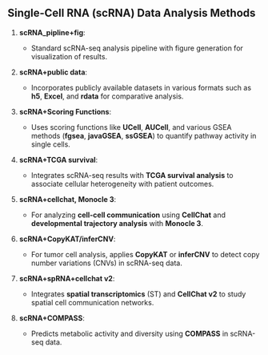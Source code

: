 <!--
# scRNA_pipline

scRNA_pipline+fig 
scRNA+public data（读取不同类型的公开数据：h5 excel radta）
scrna+打分函数（ucell aucell fgsea/javagsea/ssgsea）
单细胞研究结果结合生存期：scRNA+TCGA survival（）
通讯、发育轨迹：scRNA+ cellchat、Monocle 3
肿瘤细胞：scRNA+CopyKAT/infercnv
空间通讯：scRNA+spRNA+cellchat——v2
代谢预测：scRNA+compass
-->
## Single-Cell RNA (scRNA) Data Analysis Methods

1. **scRNA_pipline+fig**: 
   - Standard scRNA-seq analysis pipeline with figure generation for visualization of results.

2. **scRNA+public data**: 
   - Incorporates publicly available datasets in various formats such as **h5**, **Excel**, and **rdata** for comparative analysis.

3. **scRNA+Scoring Functions**: 
   - Uses scoring functions like **UCell**, **AUCell**, and various GSEA methods (**fgsea**, **javaGSEA**, **ssGSEA**) to quantify pathway activity in single cells.

4. **scRNA+TCGA survival**: 
   - Integrates scRNA-seq results with **TCGA survival analysis** to associate cellular heterogeneity with patient outcomes.

5. **scRNA+cellchat, Monocle 3**: 
   - For analyzing **cell-cell communication** using **CellChat** and **developmental trajectory analysis** with **Monocle 3**.

6. **scRNA+CopyKAT/inferCNV**: 
   - For tumor cell analysis, applies **CopyKAT** or **inferCNV** to detect copy number variations (CNVs) in scRNA-seq data.

7. **scRNA+spRNA+cellchat v2**: 
   - Integrates **spatial transcriptomics** (ST) and **CellChat v2** to study spatial cell communication networks.

8. **scRNA+COMPASS**: 
   - Predicts metabolic activity and diversity using **COMPASS** in scRNA-seq data.


